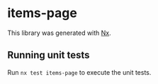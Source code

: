 # items-page

This library was generated with [Nx](https://nx.dev).

## Running unit tests

Run `nx test items-page` to execute the unit tests.
